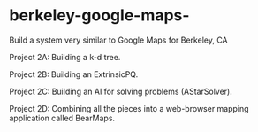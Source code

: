 # berkeley-google-maps-
Build a system very similar to Google Maps for Berkeley, CA

Project 2A: Building a k-d tree.

Project 2B: Building an ExtrinsicPQ.

Project 2C: Building an AI for solving problems (AStarSolver).

Project 2D: Combining all the pieces into a web-browser mapping application called BearMaps.
